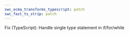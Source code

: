 ```yaml
---
swc_ecma_transforms_typescript: patch
swc_fast_ts_strip: patch
---
```


Fix (TypeScript): Handle single type statement in if/for/while
